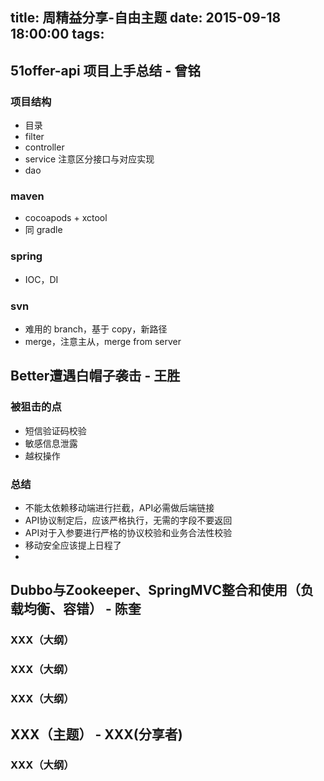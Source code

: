 title: 周精益分享-自由主题
date: 2015-09-18  18:00:00
tags:
---

## 51offer-api 项目上手总结 - 曾铭

### 项目结构

- 目录
- filter
- controller
- service 注意区分接口与对应实现
- dao

### maven

- cocoapods + xctool
- 同 gradle

### spring

- IOC，DI

### svn

- 难用的 branch，基于 copy，新路径
- merge，注意主从，merge from server

## Better遭遇白帽子袭击 - 王胜

### 被狙击的点

- 短信验证码校验
- 敏感信息泄露
- 越权操作

### 总结

- 不能太依赖移动端进行拦截，API必需做后端链接
- API协议制定后，应该严格执行，无需的字段不要返回
- API对于入参要进行严格的协议校验和业务合法性校验
- 移动安全应该提上日程了
- 

## Dubbo与Zookeeper、SpringMVC整合和使用（负载均衡、容错） - 陈奎
 ### XXX（大纲）
### XXX（大纲）
### XXX（大纲）
 
## XXX（主题） - XXX(分享者)
 ### XXX（大纲）




